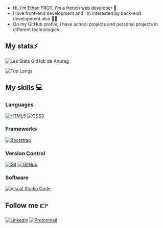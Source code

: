 - Hi, i'm Ethan FROT, i'm a french web developer 👋
- I love front-end development and i'm interested by back-end development also 👨‍💻
- On my GitHub profile, I have school projects and personal projects in different technologies

## My stats⚡️

![Les Stats GitHub de Anurag](https://github-readme-stats.vercel.app/api?username=ethan-frot&show_icons=true&theme=github_dark&count_private=true&line_height=28.5)

![Top Langs](https://github-readme-stats.vercel.app/api/top-langs/?username=ethan-frot&layout=compact&langs_count=12&theme=github_dark&card_width=445)

## My skills 💻

### Languages

[![HTML5](https://img.shields.io/badge/html5-%23E34F26.svg?style=for-the-badge&logo=html5&logoColor=white)](https://www.w3schools.com/html/html_intro.asp)
[![CSS3](https://img.shields.io/badge/css3-%231572B6.svg?style=for-the-badge&logo=css3&logoColor=white)](https://www.w3schools.com/Css/css_intro.asp)

### Frameworks

[![Bootstrap](https://img.shields.io/badge/bootstrap-%23563D7C.svg?style=for-the-badge&logo=bootstrap&logoColor=white)](https://getbootstrap.com/)

### Version Control

[![Git](https://img.shields.io/badge/git-%23F05033.svg?style=for-the-badge&logo=git&logoColor=white)](https://git-scm.com/)
[![GitHub](https://img.shields.io/badge/github-%23121011.svg?style=for-the-badge&logo=github&logoColor=white)](https://github.com/ethan-frot)

### Software

[![Visual Studio Code](https://img.shields.io/badge/Visual%20Studio%20Code-0078d7.svg?style=for-the-badge&logo=visual-studio-code&logoColor=white)](https://code.visualstudio.com/)

## Follow me 👉

[![Linkedin](https://img.shields.io/badge/LinkedIn-0078D4?style=for-the-badge&logo=linkedin&logoColor=white)](https://www.linkedin.com/in/ethan-f-013349292)
[![Protonmail](https://img.shields.io/badge/ProtonMail-8B89CC?style=for-the-badge&logo=protonmail&logoColor=white)](mailto:ethan.frot@proton.me)
